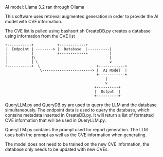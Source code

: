 AI model: Llama 3.2 ran through Ollama

This software uses retrieval augmented generation in order to provide the AI model with CVE information.

The CVE list is pulled using bashsort.sh
CreateDB.py creates a database using information from the CVE list

```
+-----------+           +------------+
|  Endpoint | --------> |  Database  |----------|
|           |           +------------+          |
|           |\                                  |
|           | \                                 v
+-----------+  \                          +------------+
                \-----------------------> |  AI Model  |
                                          +------------+
                                              |
                                              v
                                         +----------+
                                         |  Output  |
                                         +----------+
```

QueryLLM.py and QueryDB.py are used to query the LLM and the database simultaneously. The endpoint data is used to query the database, which contains metadata inserted in CreateDB.py. It will return a list of formatted CVE information that will be used in QueryLLM.py.

QueryLLM.py contains the prompt used for report generation. The LLM uses both the prompt as well as the CVE information when generating.

The model does not need to be trained on the new CVE information, the database only needs to be updated with new CVEs.
